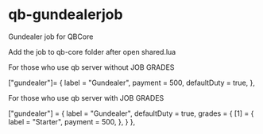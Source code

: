 # qb-gundealerjob
Gundealer job for QBCore

Add the job to qb-core folder after open shared.lua

For those who use qb server without JOB GRADES

["gundealer"]=  {
    label = "Gundealer",
    payment = 500,
    defaultDuty = true,
},

For those who use qb server with JOB GRADES

["gundealer"] = {
    label = "Gundealer",
    defaultDuty = true,
    grades = {
        [1] = {
            label = "Starter",
            payment = 500,
        },
    }
}, 
